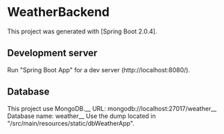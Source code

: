 # WeatherBackend

This project was generated with [Spring Boot 2.0.4].

## Development server

Run "Spring Boot App" for a dev server (http://localhost:8080/).

## Database

This project use MongoDB.__
	URL: mongodb://localhost:27017/weather__
	Database name: weather__
Use the dump located in "/src/main/resources/static/dbWeatherApp".


